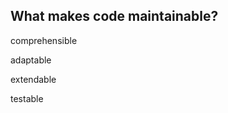 ## What makes code maintainable?

comprehensible <!-- .element: class="fragment" -->

adaptable <!-- .element: class="fragment" -->

extendable <!-- .element: class="fragment" -->

testable <!-- .element: class="fragment" -->

